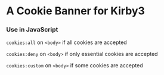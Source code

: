 # A Cookie Banner for Kirby3

### Use in JavaScript
`cookies:all` on `<body>` if all cookies are accepted

`cookies:deny` on `<body>` if only essential cookies are accepted

`cookies:custom` on `<body>` if some cookies are accepted
